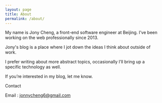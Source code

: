 ```yaml
---
layout: page
title: About
permalink: /about/
---
```


My name is Jony Cheng, a front-end software engineer at Beijing. I’ve been working on the web professionally since 2013.

Jony's blog is a place where I jot down the ideas I think about outside of work.

I prefer writing about more abstract topics, occasionally I’ll bring up a specific technology as well.

If you’re interested in my blog, let me know.

Contact

Email : jonnycheng6@gmail.com


